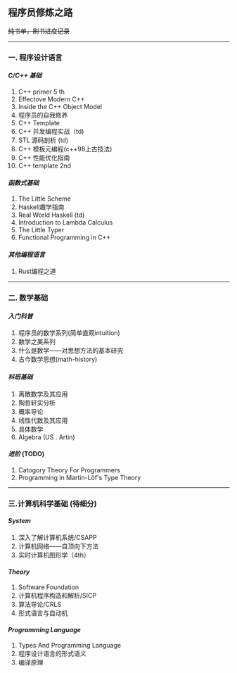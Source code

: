 ## 程序员修炼之路

~~纯书单，刷书进度记录~~

---

### **一. 程序设计语言**

#### *C/C++ 基础*

1. C++ primer 5 th
2. Effectove Modern C++
3. Inside the C++ Object Model
4. 程序员的自我修养
5. C++ Template
6. C++ 并发编程实战（td)
7. STL 源码剖析 (td)
8. C++ 模板元编程(c++98上古技法)
9. C++ 性能优化指南
10. C++ template 2nd

#### *函数式基础*

1. The Little Scheme
2. Haskell趣学指南
3. Real World Haskell (td)
4. Introduction to Lambda Calculus
5. The Little Typer
6. Functional Programming in C++

#### *其他编程语言*

1. Rust编程之道

---

### **二. 数学基础**

#### *入门科普*

1. 程序员的数学系列(简单直观intuition)
2. 数学之美系列
3. 什么是数学——对思想方法的基本研究
4. 古今数学思想(math-history)

#### *科班基础*

1. 离散数学及其应用
2. 陶哲轩实分析
3. 概率导论
4. 线性代数及其应用
5. 具体数学
6. Algebra (US . Artin)
   
#### *进阶* (TODO)
1. Catogory Theory For Programmers
2. Programming in Martin-Löf's Type Theory

---

### **三.计算机科学基础 (待细分)**

#### *System*

1. 深入了解计算机系统/CSAPP
2. 计算机网络——自顶向下方法
3. 实时计算机图形学（4th）

#### *Theory*

1. Software Foundation
2. 计算机程序构造和解析/SICP
3. 算法导论/CRLS
4. 形式语言与自动机

#### *Programming Language*
1. Types And Programming Language
2. 程序设计语言的形式语义
3. 编译原理
